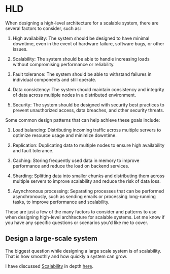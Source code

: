 # HLD

When designing a high-level architecture for a scalable system, there are several factors to consider, such as:

1. High availability: The system should be designed to have minimal downtime, even in the event of hardware failure, software bugs, or other issues.

1. Scalability: The system should be able to handle increasing loads without compromising performance or reliability.

1. Fault tolerance: The system should be able to withstand failures in individual components and still operate.

1. Data consistency: The system should maintain consistency and integrity of data across multiple nodes in a distributed environment.

1. Security: The system should be designed with security best practices to prevent unauthorized access, data breaches, and other security threats.

Some common design patterns that can help achieve these goals include:

1. Load balancing: Distributing incoming traffic across multiple servers to optimize resource usage and minimize downtime.

2. Replication: Duplicating data to multiple nodes to ensure high availability and fault tolerance.

2. Caching: Storing frequently used data in memory to improve performance and reduce the load on backend services.

2. Sharding: Splitting data into smaller chunks and distributing them across multiple servers to improve scalability and reduce the risk of data loss.

2. Asynchronous processing: Separating processes that can be performed asynchronously, such as sending emails or processing long-running tasks, to improve performance and scalability.

These are just a few of the many factors to consider and patterns to use when designing high-level architecture for scalable systems. Let me know if you have any specific questions or scenarios you'd like me to cover.

## Design a large-scale system

The biggest question while designing a large scale system is of scalability. That is how smoothly and how quickly a system can grow.

I have discussed [Scalability][1] in depth [here][1].

[1]:topics/scalability.md
